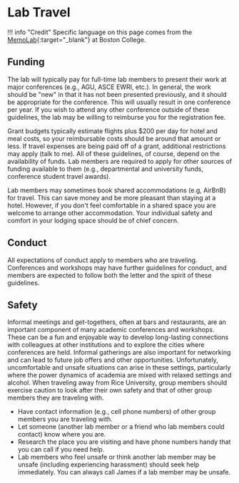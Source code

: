 # Lab Travel

!!! info "Credit"
    Specific language on this page comes from the [MemoLab](https://github.com/memobc/memolab-manual){:target="_blank"} at Boston College.

## Funding

The lab will typically pay for full-time lab members to present their work at major conferences (e.g., AGU, ASCE EWRI, etc.).
In general, the work should be "new" in that it has not been presented previously, and it should be appropriate for the conference.
This will usually result in one conference per year.
If you wish to attend any other conference outside of these guidelines, the lab may be willing to reimburse you for the registration fee.

Grant budgets typically estimate flights plus $200 per day for hotel and meal costs, so your reimbursable costs should be around that amount or less.
If travel expenses are being paid off of a grant, additional restrictions may apply (talk to me).
All of these guidelines, of course, depend on the availability of funds.
Lab members are required to apply for other sources of funding available to them (e.g., departmental and university funds, conference student travel awards).

Lab members may sometimes book shared accommodations (e.g, AirBnB) for travel.
This can save money and be more pleasant than staying at a hotel.
However, if you don't feel comfortable in a shared space you are welcome to arrange other accommodation.
Your individual safety and comfort in your lodging space should be of chief concern.

## Conduct

All expectations of conduct apply to members who are traveling.
Conferences and workshops may have further guidelines for conduct, and members are expected to follow both the letter and the spirit of these guidelines.

## Safety

Informal meetings and get-togethers, often at bars and restaurants, are an important component of many academic conferences and workshops.
These can be a fun and enjoyable way to develop long-lasting connections with colleagues at other institutions and to explore the cities where conferences are held.
Informal gatherings are also important for networking and can lead to future job offers and other opportunities.
Unfortunately, uncomfortable and unsafe situations can arise in these settings, particularly where the power dynamics of academia are mixed with relaxed settings and alcohol.
When traveling away from Rice University, group members should exercise caution to look after their own safety and that of other group members they are traveling with.

* Have contact information (e.g., cell phone numbers) of other group members you are traveling with.
* Let someone (another lab member or a friend who lab members could contact) know where you are.
* Research the place you are visiting and have phone numbers handy that you can call if you need help.
* Lab members who feel unsafe or think another lab member may be unsafe (including experiencing harassment) should seek help immediately. You can always call James if a lab member may be unsafe.

